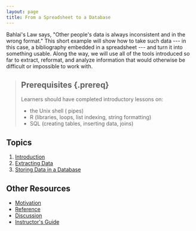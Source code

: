 ```yaml
---
layout: page
title: From a Spreadsheet to a Database
---
```

Bahlai's Law says,
"Other people's data is always inconsistent and in the wrong format."
This short example will show how to take such data ---
in this case, a bibliography embedded in a spreadsheet ---
and turn it into something usable.
Along the way,
we will use all of the tools introduced so far
to extract, reformat, and analyze information
that would otherwise be difficult or impossible to work with.

> ## Prerequisites {.prereq}
>
> Learners should have completed introductory lessons on:
>
> *   the Unix shell ( pipes)
> *   R (libraries, loops, list indexing, string formatting)
> *   SQL (creating tables, inserting data, joins)

## Topics

1.  [Introduction](01-intro.html)
2.  [Extracting Data](02-extract.html)
3.  [Storing Data in a Database](03-db.html)

## Other Resources

*   [Motivation](motivation.html)
*   [Reference](reference.html)
*   [Discussion](discussion.html)
*   [Instructor's Guide](instructors.html)
